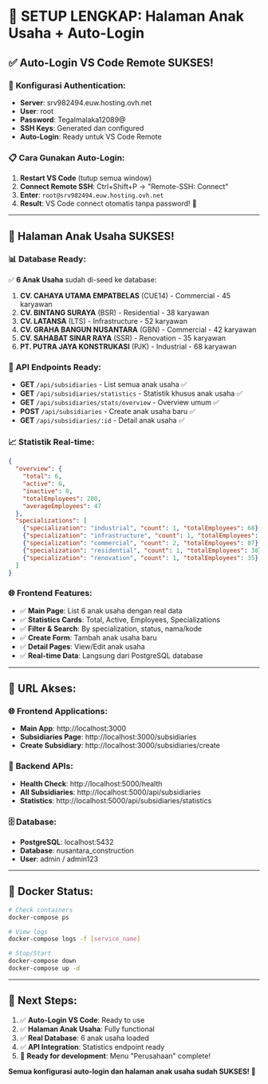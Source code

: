 # 🎉 SETUP LENGKAP: Halaman Anak Usaha + Auto-Login

## ✅ **Auto-Login VS Code Remote SUKSES!**

### 🔐 **Konfigurasi Authentication:**
- **Server**: srv982494.euw.hosting.ovh.net
- **User**: root  
- **Password**: Tegalmalaka12089@
- **SSH Keys**: Generated dan configured
- **Auto-Login**: Ready untuk VS Code Remote

### 📋 **Cara Gunakan Auto-Login:**
1. **Restart VS Code** (tutup semua window)
2. **Connect Remote SSH**: Ctrl+Shift+P → "Remote-SSH: Connect"
3. **Enter**: `root@srv982494.euw.hosting.ovh.net`
4. **Result**: VS Code connect otomatis tanpa password! 🎯

---

## 🏢 **Halaman Anak Usaha SUKSES!**

### 📊 **Database Ready:**
✅ **6 Anak Usaha** sudah di-seed ke database:
1. **CV. CAHAYA UTAMA EMPATBELAS** (CUE14) - Commercial - 45 karyawan
2. **CV. BINTANG SURAYA** (BSR) - Residential - 38 karyawan  
3. **CV. LATANSA** (LTS) - Infrastructure - 52 karyawan
4. **CV. GRAHA BANGUN NUSANTARA** (GBN) - Commercial - 42 karyawan
5. **CV. SAHABAT SINAR RAYA** (SSR) - Renovation - 35 karyawan
6. **PT. PUTRA JAYA KONSTRUKASI** (PJK) - Industrial - 68 karyawan

### 🎯 **API Endpoints Ready:**
- **GET** `/api/subsidiaries` - List semua anak usaha ✅
- **GET** `/api/subsidiaries/statistics` - Statistik khusus anak usaha ✅  
- **GET** `/api/subsidiaries/stats/overview` - Overview umum ✅
- **POST** `/api/subsidiaries` - Create anak usaha baru ✅
- **GET** `/api/subsidiaries/:id` - Detail anak usaha ✅

### 📈 **Statistik Real-time:**
```json
{
  "overview": {
    "total": 6,
    "active": 6, 
    "inactive": 0,
    "totalEmployees": 280,
    "averageEmployees": 47
  },
  "specializations": [
    {"specialization": "industrial", "count": 1, "totalEmployees": 68},
    {"specialization": "infrastructure", "count": 1, "totalEmployees": 52},
    {"specialization": "commercial", "count": 2, "totalEmployees": 87},
    {"specialization": "residential", "count": 1, "totalEmployees": 38},
    {"specialization": "renovation", "count": 1, "totalEmployees": 35}
  ]
}
```

### 🌐 **Frontend Features:**
- ✅ **Main Page**: List 6 anak usaha dengan real data
- ✅ **Statistics Cards**: Total, Active, Employees, Specializations  
- ✅ **Filter & Search**: By specialization, status, nama/kode
- ✅ **Create Form**: Tambah anak usaha baru
- ✅ **Detail Pages**: View/Edit anak usaha
- ✅ **Real-time Data**: Langsung dari PostgreSQL database

---

## 🚀 **URL Akses:**

### 🌐 **Frontend Applications:**
- **Main App**: http://localhost:3000
- **Subsidiaries Page**: http://localhost:3000/subsidiaries
- **Create Subsidiary**: http://localhost:3000/subsidiaries/create

### 🔧 **Backend APIs:**
- **Health Check**: http://localhost:5000/health
- **All Subsidiaries**: http://localhost:5000/api/subsidiaries
- **Statistics**: http://localhost:5000/api/subsidiaries/statistics

### 🗄️ **Database:**
- **PostgreSQL**: localhost:5432
- **Database**: nusantara_construction
- **User**: admin / admin123

---

## 🐳 **Docker Status:**
```bash
# Check containers
docker-compose ps

# View logs  
docker-compose logs -f [service_name]

# Stop/Start
docker-compose down
docker-compose up -d
```

---

## 🎯 **Next Steps:**
1. ✅ **Auto-Login VS Code**: Ready to use
2. ✅ **Halaman Anak Usaha**: Fully functional 
3. ✅ **Real Database**: 6 anak usaha loaded
4. ✅ **API Integration**: Statistics endpoint ready
5. 🎯 **Ready for development**: Menu "Perusahaan" complete!

**Semua konfigurasi auto-login dan halaman anak usaha sudah SUKSES! 🎉**
